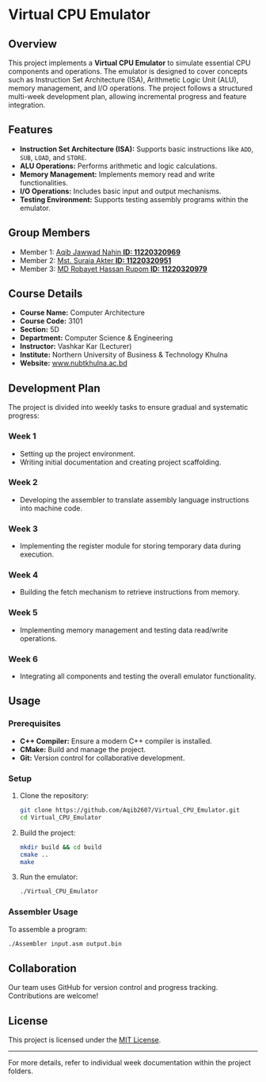 # Virtual CPU Emulator

## Overview
This project implements a **Virtual CPU Emulator** to simulate essential CPU components and operations. The emulator is designed to cover concepts such as Instruction Set Architecture (ISA), Arithmetic Logic Unit (ALU), memory management, and I/O operations. The project follows a structured multi-week development plan, allowing incremental progress and feature integration.

## Features
- **Instruction Set Architecture (ISA):** Supports basic instructions like `ADD`, `SUB`, `LOAD`, and `STORE`.
- **ALU Operations:** Performs arithmetic and logic calculations.
- **Memory Management:** Implements memory read and write functionalities.
- **I/O Operations:** Includes basic input and output mechanisms.
- **Testing Environment:** Supports testing assembly programs within the emulator.

## Group Members
- Member 1: [Aqib Jawwad Nahin **ID: 11220320969**](mailto:aqibjawwad2607@gmail.com)
- Member 2: [Mst. Suraia Akter **ID: 11220320951**](mailto:aktersuraia123@gmail.com)
- Member 3: [MD Robayet Hassan Rupom **ID: 11220320979**](mailto:rupomhossain58@gmail.com)

## Course Details
- **Course Name:** Computer Architecture 
- **Course Code:** 3101 
- **Section:** 5D 
- **Department:** Computer Science & Engineering 
- **Instructor:** Vashkar Kar  (Lecturer)
- **Institute:** Northern University of Business & Technology Khulna
- **Website:** www.nubtkhulna.ac.bd

## Development Plan
The project is divided into weekly tasks to ensure gradual and systematic progress:

### Week 1
- Setting up the project environment.
- Writing initial documentation and creating project scaffolding.

### Week 2
- Developing the assembler to translate assembly language instructions into machine code.

### Week 3
- Implementing the register module for storing temporary data during execution.

### Week 4
- Building the fetch mechanism to retrieve instructions from memory.

### Week 5
- Implementing memory management and testing data read/write operations.

### Week 6
- Integrating all components and testing the overall emulator functionality.

## Usage

### Prerequisites
- **C++ Compiler:** Ensure a modern C++ compiler is installed.
- **CMake:** Build and manage the project.
- **Git:** Version control for collaborative development.

### Setup
1. Clone the repository:
   ```bash
   git clone https://github.com/Aqib2607/Virtual_CPU_Emulator.git
   cd Virtual_CPU_Emulator
   ```
2. Build the project:
   ```bash
   mkdir build && cd build
   cmake ..
   make
   ```
3. Run the emulator:
   ```bash
   ./Virtual_CPU_Emulator
   ```

### Assembler Usage
To assemble a program:
```bash
./Assembler input.asm output.bin
```

## Collaboration
Our team uses GitHub for version control and progress tracking. Contributions are welcome!

## License
This project is licensed under the [MIT License](LICENSE).

---
For more details, refer to individual week documentation within the project folders.
